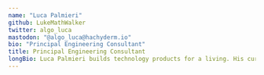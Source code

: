 ```yaml
---
name: "Luca Palmieri"
github: LukeMathWalker
twitter: algo_luca
mastodon: "@algo_luca@hachyderm.io"
bio: "Principal Engineering Consultant"
title: Principal Engineering Consultant
longBio: Luca Palmieri builds technology products for a living. His current focus is on backend development,  software architecture and the Rust programming language. He is the author of "Zero to Production in Rust".
---
```


